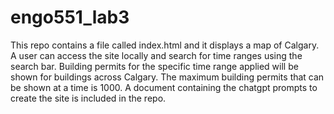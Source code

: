 # engo551_lab3

This repo contains a file called index.html and it displays a map of Calgary. A user can access the site locally and search for time ranges using the search bar. Building permits for the specific time range applied will be shown for buildings across Calgary. The maximum building permits that can be shown at a time is 1000. A document containing the chatgpt prompts to create the site is included in the repo.
